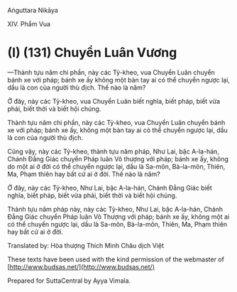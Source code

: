  

Aṅguttara Nikāya

XIV. Phẩm Vua

# (I) (131) Chuyển Luân Vương

—Thành tựu năm chi phần, này các Tỷ-kheo, vua Chuyển Luân chuyển bánh xe với pháp; bánh xe ấy không một bàn tay ai có thể chuyển ngược lại, dầu là con của người thù địch. Thế nào là năm?

Ở đây, này các Tỷ-kheo, vua Chuyển Luân biết nghĩa, biết pháp, biết vừa phải, biết thời và biết hội chúng.

Thành tựu năm chi phần, này các Tỷ-kheo, vua Chuyển Luân chuyển bánh xe với pháp; bánh xe ấy, không một bàn tay ai có thể chuyển ngược lại, dầu là con của người thù địch.

Cũng vậy, này các Tỷ-kheo, thành tựu năm pháp, Như Lai, bậc A-la-hán, Chánh Ðẳng Giác chuyển Pháp luân Vô thượng với pháp; bánh xe ấy, không do một ai ở đời có thể chuyển ngược lại, dầu là Sa-môn, Bà-la-môn, Thiên, Ma, Phạm thiên hay bất cứ ai ở đời. Thế nào là năm?

Ở đây, này các Tỷ-kheo, Như Lai, bậc A-la-hán, Chánh Ðẳng Giác biết nghĩa, biết pháp, biết vừa phải, biết thời và biết hội chúng.

Thành tựu năm pháp này, này các Tỷ-kheo, Như Lai, bậc A-la-hán, Chánh Ðẳng Giác chuyển Pháp luân Vô Thượng với pháp; bánh xe ấy, không một ai có thể chuyển ngược lại, dầu là Sa-môn, Bà-la-môn, Thiên, Ma, Phạm thiên hay bất cứ ai ở đời.

Translated by: Hòa thượng Thích Minh Châu dịch Việt

These texts have been used with the kind permission of the webmaster of [http://www.budsas.net/](http://www.budsas.net/)

Prepared for SuttaCentral by Ayya Vimala.